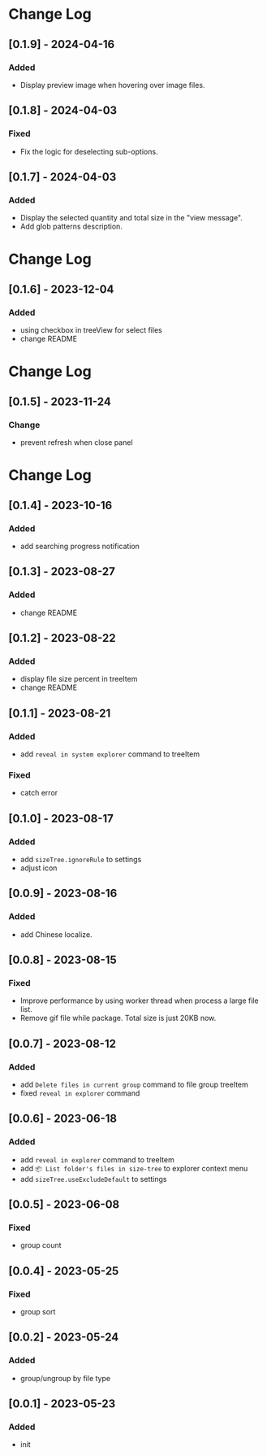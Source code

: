 # Change Log

## [0.1.9] - 2024-04-16

### Added

- Display preview image when hovering over image files.

## [0.1.8] - 2024-04-03

### Fixed

- Fix the logic for deselecting sub-options.

## [0.1.7] - 2024-04-03

### Added

- Display the selected quantity and total size in the "view message".
- Add glob patterns description.

# Change Log

## [0.1.6] - 2023-12-04

### Added

- using checkbox in treeView for select files
- change README

# Change Log

## [0.1.5] - 2023-11-24

### Change

- prevent refresh when close panel

# Change Log

## [0.1.4] - 2023-10-16

### Added

- add searching progress notification

## [0.1.3] - 2023-08-27

### Added

- change README

## [0.1.2] - 2023-08-22

### Added

- display file size percent in treeItem
- change README

## [0.1.1] - 2023-08-21

### Added

- add `reveal in system explorer` command to treeItem

### Fixed

- catch error

## [0.1.0] - 2023-08-17

### Added

- add `sizeTree.ignoreRule` to settings
- adjust icon

## [0.0.9] - 2023-08-16

### Added

- add Chinese localize.

## [0.0.8] - 2023-08-15

### Fixed

- Improve performance by using worker thread when process a large file list.
- Remove gif file while package. Total size is just 20KB now.

## [0.0.7] - 2023-08-12

### Added

- add `Delete files in current group` command to file group treeItem
- fixed `reveal in explorer` command

## [0.0.6] - 2023-06-18

### Added

- add `reveal in explorer` command to treeItem
- add `📦 List folder's files in size-tree` to explorer context menu
- add `sizeTree.useExcludeDefault` to settings

## [0.0.5] - 2023-06-08

### Fixed

- group count

## [0.0.4] - 2023-05-25

### Fixed

- group sort

## [0.0.2] - 2023-05-24

### Added

- group/ungroup by file type

## [0.0.1] - 2023-05-23

### Added

- init